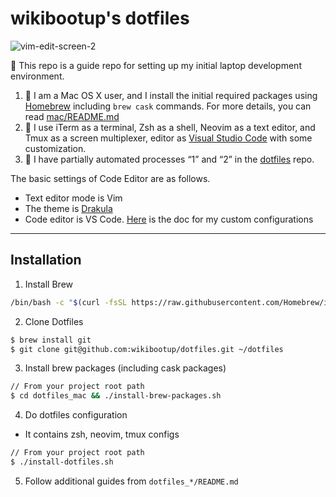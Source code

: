 # wikibootup's dotfiles

![vim-edit-screen-2](https://github.com/wikibootup/dotfiles/assets/6479173/8cb4d267-8abc-4175-9d29-4f91a27da07e)


🙌 This repo is a guide repo for setting up my initial laptop development environment.

1. 🍎 I am a Mac OS X user, and I install the initial required packages using [Homebrew](https://brew.sh/) including `brew cask` commands. For more details, you can read [mac/README.md](https://github.com/wikibootup/dotfiles/blob/master/mac/README.md)
2. 🧰 I use iTerm as a terminal, Zsh as a shell, Neovim as a text editor, and Tmux as a screen multiplexer, editor as [Visual Studio Code](https://code.visualstudio.com/) with some customization.
3. 🤖 I have partially automated processes “1” and “2” in the [dotfiles](https://github.com/wikibootup/dotfiles) repo.

The basic settings of Code Editor are as follows.
- Text editor mode is Vim
- The theme is [Drakula](https://draculatheme.com/)
- Code editor is VS Code. [Here](https://github.com/wikibootup/dotfiles/blob/master/vscode/README.md) is the doc for my custom configurations

***

## Installation

1. Install Brew
```sh
/bin/bash -c "$(curl -fsSL https://raw.githubusercontent.com/Homebrew/install/HEAD/install.sh)"
```

2. Clone Dotfiles
```sh
$ brew install git
$ git clone git@github.com:wikibootup/dotfiles.git ~/dotfiles
```

3. Install brew packages (including cask packages)
```sh
// From your project root path
$ cd dotfiles_mac && ./install-brew-packages.sh
```

4. Do dotfiles configuration
- It contains zsh, neovim, tmux configs
```sh
// From your project root path
$ ./install-dotfiles.sh
```

5. Follow additional guides from `dotfiles_*/README.md`

